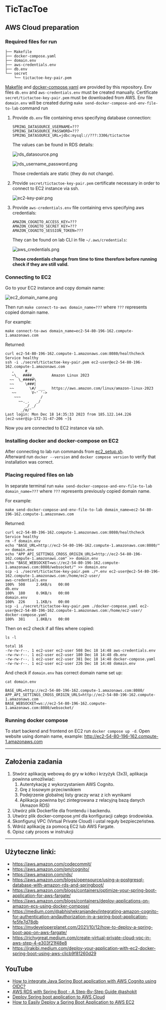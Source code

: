 # TicTacToe
## AWS Cloud preparation
### Required files for run
```text
├── Makefile
├── docker-compose.yaml
├── domain.env
├── aws-credentials.env
├── db.env
└── secret
    └── tictactoe-key-pair.pem
```
[Makefile](Makefile) and [docker-compose.yaml](docker-compose.yaml) are provided by this repository.
Env files `db.env` and `aws-credentials.env` must be created manually.
Certificate `secret/tictactoe-key-pair.pem` must be downloaded from AWS.
Env file `domain.env` will be created during `make send-docker-compose-and-env-file-to-lab` command run

1. Provide `db.env` file containing envs specifying database connection:
   ```dotenv
   SPRING_DATASOURCE_USERNAME=???
   SPRING_DATASOURCE_PASSWORD=???
   SPRING_DATASOURCE_URL=jdbc:mysql://???:3306/tictactoe
   ```
   The values can be found in RDS details:
   
   ![rds_datasource.png](images/rds_datasource.png)
   
   ![rds_username_password.png](images/rds_username_password.png)
   
   Those credentials are static (they do not change).

2. Provide `secret/tictactoe-key-pair.pem` certificate necessary in order to connect to EC2 instance via ssh.

   ![ec2-key-pair.png](images/ec2-key-pair.png)

3. Provide `aws-credentials.env` file containing envs specifying aws credentials:
   ```dotenv
   AMAZON_COGNITO_ACCESS_KEY=???
   AMAZON_COGNITO_SECRET_KEY=???
   AMAZON_COGNITO_SESSION_TOKEN=???
   ```
   
   They can be found on lab CLI in file `~/.aws/credentials`:
   
   ![aws_credentials.png](images/aws_credentials.png)
   
   **Those credentials change from time to time therefore before running check if they are still valid.**

### Connecting to EC2
Go to your EC2 instance and copy domain name:

![ec2_domain_name.png](images/ec2_domain_name.png)

Then run `make connect-to-aws domain_name=???` where `???` represents copied domain name.

For example:
```text
make connect-to-aws domain_name=ec2-54-80-196-162.compute-1.amazonaws.com
```
Returned:
```text
curl ec2-54-80-196-162.compute-1.amazonaws.com:8080/healthcheck
Service healthy
ssh -i ./secret/tictactoe-key-pair.pem ec2-user@ec2-54-80-196-162.compute-1.amazonaws.com
   ,     #_
   ~\_  ####_        Amazon Linux 2023
  ~~  \_#####\
  ~~     \###|
  ~~       \#/ ___   https://aws.amazon.com/linux/amazon-linux-2023
   ~~       V~' '->
    ~~~         /
      ~~._.   _/
         _/ _/
       _/m/'
Last login: Mon Dec 18 14:35:33 2023 from 185.122.144.226
[ec2-user@ip-172-31-47-206 ~]$ 
```
Now you are connected to EC2 instance via ssh.

### Installing docker and docker-compose on EC2
After connecting to lab run commands from [ec2_setup.sh](ec2_setup.sh). \
Afterward run `docker --version` and `docker compose version` to verify that installation was correct.

### Placing required files on lab
In separate terminal run `make send-docker-compose-and-env-file-to-lab domain_name=???` where `???` represents previously copied domain name.

For example:
```text
make send-docker-compose-and-env-file-to-lab domain_name=ec2-54-80-196-162.compute-1.amazonaws.com
```
Returned:
```text
curl ec2-54-80-196-162.compute-1.amazonaws.com:8080/healthcheck
Service healthy
rm -f domain.env
echo "BASE_URL=http://ec2-54-80-196-162.compute-1.amazonaws.com:8080/" >> domain.env
echo "APP_API_SETTINGS_CROSS_ORIGIN_URLS=http://ec2-54-80-196-162.compute-1.amazonaws.com" >> domain.env
echo "BASE_WEBSOCKET=ws://ec2-54-80-196-162.compute-1.amazonaws.com:8080/websocket/" >> domain.env
scp -i ./secret/tictactoe-key-pair.pem ./*.env ec2-user@ec2-54-80-196-162.compute-1.amazonaws.com:/home/ec2-user/
aws-credentials.env                                                                                                                          100%  508     2.6KB/s   00:00    
db.env                                                                                                                                       100%  180     0.9KB/s   00:00    
domain.env                                                                                                                                   100%  226     1.1KB/s   00:00    
scp -i ./secret/tictactoe-key-pair.pem ./docker-compose.yaml ec2-user@ec2-54-80-196-162.compute-1.amazonaws.com:/home/ec2-user/
docker-compose.yaml                                                                                                                          100%  381     1.8KB/s   00:00    
```
Then on ec2 check if all files where copied:
```text
ls -l
```
```text
total 16
-rw-rw-r--. 1 ec2-user ec2-user 508 Dec 18 14:48 aws-credentials.env
-rw-rw-r--. 1 ec2-user ec2-user 180 Dec 18 14:48 db.env
-rw-rw-r--. 1 ec2-user ec2-user 381 Dec 18 14:48 docker-compose.yaml
-rw-rw-r--. 1 ec2-user ec2-user 226 Dec 18 14:48 domain.env
```
And check if `domain.env` has correct domain name set up:
```text
cat domain.env
```
```text
BASE_URL=http://ec2-54-80-196-162.compute-1.amazonaws.com:8080/
APP_API_SETTINGS_CROSS_ORIGIN_URLS=http://ec2-54-80-196-162.compute-1.amazonaws.com
BASE_WEBSOCKET=ws://ec2-54-80-196-162.compute-1.amazonaws.com:8080/websocket/
```

### Running docker compose
To start backend and frontend on EC2 run `docker compose up -d`. Open website using domain name, example: http://ec2-54-80-196-162.compute-1.amazonaws.com

--------
## Założenia zadania
1. Stwórz aplikację webową do gry w kółko i krzyżyk (3x3), aplikacja powinna umożliwiać:
   1. Autentykację z wykorzystaniem AWS Cognito. 
   2. Grę z losowym przeciwnikiem
   3. Podejrzenie globalnej listy graczy wraz z ich wynikami
   4. Aplikacja powinna być zintegrowana z relacyjną bazą danych (Amazon RDS)
2. Utwórz plik Dockerfile dla frontendu i backendu.
3. Utwórz plik docker-compose.yml dla konfiguracji całego środowiska.
4. Skonfiguruj VPC (Virtual Private Cloud) i ustal reguły bezpieczeństwa.
5. Wdróż aplikację za pomocą EC2 lub AWS Fargate.
6. Opisz cały proces w instrukcji

----------------------------------

## Użyteczne linki:
- https://aws.amazon.com/codecommit/
- https://aws.amazon.com/pm/cognito/
- https://aws.amazon.com/rds/
- https://aws.amazon.com/blogs/opensource/using-a-postgresql-database-with-amazon-rds-and-springboot/
- https://aws.amazon.com/blogs/containers/optimize-your-spring-boot-application-for-aws-fargate/
- https://aws.amazon.com/blogs/containers/deploy-applications-on-amazon-ecs-using-docker-compose/
- https://medium.com/@abhishekranjandev/integrating-amazon-cognito-for-authentication-andauthorization-in-a-spring-boot-application-fe5fe7d78db
- https://mydeveloperplanet.com/2021/10/12/how-to-deploy-a-spring-boot-app-on-aws-fargate/
- https://richygreat.medium.com/create-virtual-private-cloud-vpc-in-aws-step-4-e303f21f48e8
- https://jrakibi.medium.com/deploy-your-application-with-ec2-docker-spring-boot-using-aws-clicb9f81260d29

## YouTube
- [How to integrate Java Spring Boot application with AWS Cognito using OIDC?](https://www.youtube.com/watch?v=o2IM9oI6Eqk)
- [AWS RDS with Spring Boot - A Step-By-Step Guide @ashokit](https://www.youtube.com/watch?v=GSu1g9jvFhY)
- [Deploy Spring boot application to AWS Cloud](https://www.youtube.com/watch?v=ua0cb2LjCW4)
- [How to Easily Deploy a Spring Boot Application to AWS EC2](https://www.youtube.com/watch?v=_vOInY6SRVE)
